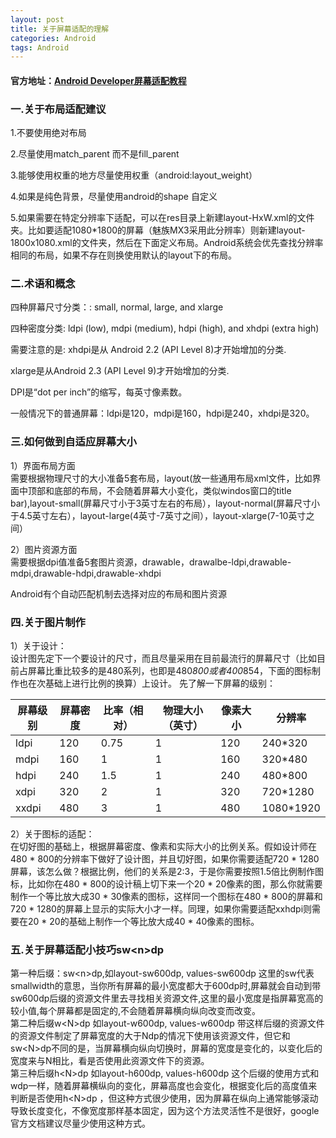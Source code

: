 ```yaml
---
layout: post
title: 关于屏幕适配的理解
categories: Android
tags: Android
---
```

#### 官方地址：[Android Developer屏幕适配教程](http://developer.android.com/guide/practices/screens_support.html)

### 一.关于布局适配建议
1.不要使用绝对布局

2.尽量使用match_parent 而不是fill_parent

3.能够使用权重的地方尽量使用权重（android:layout_weight）

4.如果是纯色背景，尽量使用android的shape 自定义

5.如果需要在特定分辨率下适配，可以在res目录上新建layout-HxW.xml的文件夹。比如要适配1080*1800的屏幕（魅族MX3采用此分辨率）则新建layout-1800x1080.xml的文件夹，然后在下面定义布局。Android系统会优先查找分辨率相同的布局，如果不存在则换使用默认的layout下的布局。


### 二.术语和概念
四种屏幕尺寸分类：: small, normal, large, and xlarge

四种密度分类: ldpi (low), mdpi (medium), hdpi (high), and xhdpi (extra high)

需要注意的是: xhdpi是从 Android 2.2 (API Level 8)才开始增加的分类.

xlarge是从Android 2.3 (API Level 9)才开始增加的分类.

DPI是“dot per inch”的缩写，每英寸像素数。

一般情况下的普通屏幕：ldpi是120，mdpi是160，hdpi是240，xhdpi是320。


### 三.如何做到自适应屏幕大小
1）界面布局方面<br/>
   需要根据物理尺寸的大小准备5套布局，layout(放一些通用布局xml文件，比如界面中顶部和底部的布局，不会随着屏幕大小变化，类似windos窗口的title bar),layout-small(屏幕尺寸小于3英寸左右的布局），layout-normal(屏幕尺寸小于4.5英寸左右），layout-large(4英寸-7英寸之间），layout-xlarge(7-10英寸之间）

2）图片资源方面<br/>
  需要根据dpi值准备5套图片资源，drawable，drawalbe-ldpi,drawable-mdpi,drawable-hdpi,drawable-xhdpi

Android有个自动匹配机制去选择对应的布局和图片资源


### 四.关于图片制作
1）关于设计：<br/>
设计图先定下一个要设计的尺寸，而且尽量采用在目前最流行的屏幕尺寸（比如目前占屏幕比重比较多的是480系列，也即是480*800或者400*854，下面的图标制作也在次基础上进行比例的换算）上设计。
先了解一下屏幕的级别：

| 屏幕级别 | 屏幕密度 | 比率（相对）| 物理大小（英寸）| 像素大小 |   分辨率    | 
| --------|---------|-----------|---------------|---------|-------------|
| ldpi    | 120     |   0.75    |      1        |  120    |   240*320   |
| mdpi    | 160     |   1       |      1        |  160    |   320*480   |
| hdpi    | 240     |   1.5     |      1        |  240    |   480*800   |
| xdpi    | 320     |   2       |      1        |  320    |   720*1280  |
| xxdpi   | 480     |   3       |      1        |  480    |   1080*1920 |

2）关于图标的适配：<br/>
在切好图的基础上，根据屏幕密度、像素和实际大小的比例关系。假如设计师在480 * 800的分辨率下做好了设计图，并且切好图，如果你需要适配720 * 1280屏幕，该怎么做？根据比例，他们的关系是2:3，于是你需要按照1.5倍比例制作图标，比如你在480 * 800的设计稿上切下来一个20 * 20像素的图，那么你就需要制作一个等比放大成30 * 30像素的图标，这样同一个图标在480 * 800的屏幕和720 * 1280的屏幕上显示的实际大小才一样。同理，如果你需要适配xxhdpi则需要在20 * 20的基础上制作一个等比放大成40 * 40像素的图标。

### 五.关于屏幕适配小技巧sw&lt;n&gt;dp 

第一种后缀：sw&lt;n&gt;dp,如layout-sw600dp, values-sw600dp
这里的sw代表smallwidth的意思，当你所有屏幕的最小宽度都大于600dp时,屏幕就会自动到带sw600dp后缀的资源文件里去寻找相关资源文件,这里的最小宽度是指屏幕宽高的较小值,每个屏幕都是固定的,不会随着屏幕横向纵向改变而改变。<br/>
第二种后缀w&lt;N&gt;dp 如layout-w600dp, values-w600dp
带这样后缀的资源文件的资源文件制定了屏幕宽度的大于Ndp的情况下使用该资源文件，但它和sw&lt;N&gt;dp不同的是，当屏幕横向纵向切换时，屏幕的宽度是变化的，以变化后的宽度来与N相比，看是否使用此资源文件下的资源。<br/>
第三种后缀h&lt;N&gt;dp 如layout-h600dp, values-h600dp
这个后缀的使用方式和w<N>dp一样，随着屏幕横纵向的变化，屏幕高度也会变化，根据变化后的高度值来判断是否使用h&lt;N&gt;dp ，但这种方式很少使用，因为屏幕在纵向上通常能够滚动导致长度变化，不像宽度那样基本固定，因为这个方法灵活性不是很好，google官方文档建议尽量少使用这种方式。

 






